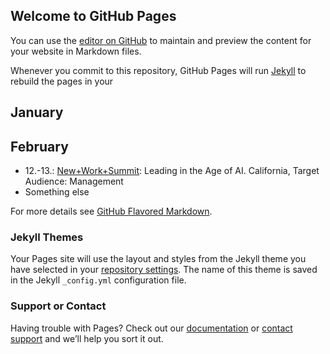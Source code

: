 ## Welcome to GitHub Pages

You can use the [editor on GitHub](https://github.com/vazach/aiconf/edit/master/index.md) to maintain and preview the content for your website in Markdown files.

Whenever you commit to this repository, GitHub Pages will run [Jekyll](https://jekyllrb.com/) to rebuild the pages in your

## January


## February

* 12.-13.: [New+Work+Summit](https://www.newworksummit.com/nws2018/70769): Leading in the Age of AI. California, Target Audience: Management
* Something else

For more details see [GitHub Flavored Markdown](https://guides.github.com/features/mastering-markdown/).

### Jekyll Themes

Your Pages site will use the layout and styles from the Jekyll theme you have selected in your [repository settings](https://github.com/vazach/aiconf/settings). The name of this theme is saved in the Jekyll `_config.yml` configuration file.

### Support or Contact

Having trouble with Pages? Check out our [documentation](https://help.github.com/categories/github-pages-basics/) or [contact support](https://github.com/contact) and we’ll help you sort it out.
